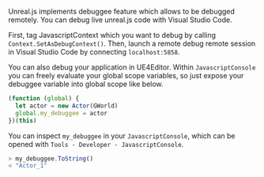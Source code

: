 Unreal.js implements debuggee feature which allows to be debugged remotely. You can debug live unreal.js code with Visual Studio Code. 

First, tag JavascriptContext which you want to debug by calling `Context.SetAsDebugContext()`.
Then, launch a remote debug remote session in Visual Studio Code by connecting `localhost:5858`.

You can also debug your application in UE4Editor. Within `JavascriptConsole` you can freely evaluate your global scope variables, so just expose your debuggee variable into global scope like below.

```js
(function (global) {
  let actor = new Actor(GWorld)
  global.my_debuggee = actor
})(this)
```

You can inspect `my_debuggee` in your `JavascriptConsole`, which can be opened with `Tools - Developer - JavascriptConsole`.

```js
> my_debuggee.ToString()
< "Actor_1"
```